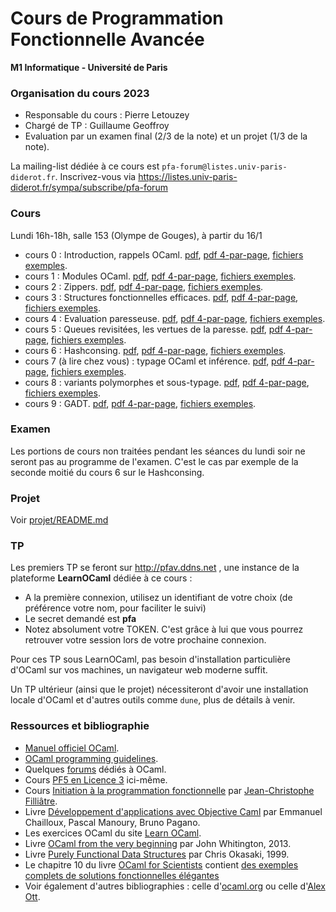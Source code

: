 Cours de Programmation Fonctionnelle Avancée
============================================

**M1 Informatique - Université de Paris**

### Organisation du cours 2023

- Responsable du cours : Pierre Letouzey
- Chargé de TP : Guillaume Geoffroy
- Evaluation par un examen final (2/3 de la note) et un projet (1/3 de la note).

La mailing-list dédiée à ce cours est `pfa-forum@listes.univ-paris-diderot.fr`. Inscrivez-vous via https://listes.univ-paris-diderot.fr/sympa/subscribe/pfa-forum

### Cours

Lundi 16h-18h, salle 153 (Olympe de Gouges), à partir du 16/1

- cours 0 : Introduction, rappels OCaml. [pdf](cours/cours0.handout.pdf), [pdf 4-par-page](cours/cours0.handout4.pdf), [fichiers exemples](cours/cours0.examples).
- cours 1 : Modules OCaml. [pdf](cours/cours1.handout.pdf), [pdf 4-par-page](cours/cours1.handout4.pdf), [fichiers exemples](cours/cours1.examples).
- cours 2 : Zippers. [pdf](cours/cours2.handout.pdf), [pdf 4-par-page](cours/cours2.handout4.pdf), [fichiers exemples](cours/cours2.examples).
- cours 3 : Structures fonctionnelles efficaces. [pdf](cours/cours3.handout.pdf), [pdf 4-par-page](cours/cours3.handout4.pdf), [fichiers exemples](cours/cours3.examples).
- cours 4 : Evaluation paresseuse. [pdf](cours/cours4.handout.pdf), [pdf 4-par-page](cours/cours4.handout4.pdf), [fichiers exemples](cours/cours4.examples).
- cours 5 : Queues revisitées, les vertues de la paresse. [pdf](cours/cours5.handout.pdf), [pdf 4-par-page](cours/cours5.handout4.pdf), [fichiers exemples](cours/cours5.examples).
- cours 6 : Hashconsing. [pdf](cours/cours6.handout.pdf), [pdf 4-par-page](cours/cours6.handout4.pdf), [fichiers exemples](cours/cours6.examples).
- cours 7 (à lire chez vous) : typage OCaml et inférence. [pdf](cours/cours7.handout.pdf), [pdf 4-par-page](cours/cours7.handout4.pdf), [fichiers exemples](cours/cours7.examples).
- cours 8 : variants polymorphes et sous-typage. [pdf](cours/cours8.handout.pdf), [pdf 4-par-page](cours/cours8.handout4.pdf), [fichiers exemples](cours/cours8.examples).
- cours 9 : GADT. [pdf](cours/cours9.handout.pdf), [pdf 4-par-page](cours/cours9.handout4.pdf), [fichiers exemples](cours/cours9.examples).


### Examen

Les portions de cours non traitées pendant les séances du lundi soir
ne seront pas au programme de l'examen. C'est le cas par exemple de la
seconde moitié du cours 6 sur le Hashconsing.


### Projet

Voir [projet/README.md](projet/README.md)

### TP

Les premiers TP se feront sur http://pfav.ddns.net , une instance de la plateforme **LearnOCaml** dédiée à ce cours :
- A la première connexion, utilisez un identifiant de votre choix (de préférence votre nom, pour faciliter le suivi)
- Le secret demandé est **pfa**
- Notez absolument votre TOKEN. C'est grâce à lui que vous pourrez retrouver votre session lors de votre prochaine connexion.

Pour ces TP sous LearnOCaml, pas besoin d'installation particulière d'OCaml sur vos machines, un navigateur web moderne suffit.

Un TP ultérieur (ainsi que le projet) nécessiteront d'avoir une installation locale d'OCaml et d'autres outils comme `dune`, plus de détails à venir.

### Ressources et bibliographie

- [Manuel officiel OCaml](https://ocaml.org/releases/latest/manual.html).
- [OCaml programming guidelines](https://ocaml.org/learn/tutorials/guidelines.html).
- Quelques [forums](https://ocaml.org/community/mailing_lists.html) dédiés à OCaml.
- Cours [PF5 en Licence 3](https://gaufre.informatique.univ-paris-diderot.fr/letouzey/pf5) ici-même.
- Cours [Initiation à la programmation fonctionnelle](https://www.lri.fr/~filliatr/m1/cours-ocaml.en.html) par [Jean-Christophe Filliâtre](https://www.lri.fr/~filliatr/).
- Livre [Développement d'applications avec Objective Caml](http://caml.inria.fr/pub/docs/oreilly-book/) par Emmanuel Chailloux, Pascal Manoury, Bruno Pagano.
- Les exercices OCaml du site [Learn OCaml](https://ocaml-sf.org/learn-ocaml-public/).
- Livre [OCaml from the very beginning](http://ocaml-book.com/) par John Whitington, 2013.
- Livre [Purely Functional Data Structures](http://www.cambridge.org/fr/knowledge/isbn/item1161740/?site_locale=fr_FR) par Chris Okasaki, 1999.
- Le chapitre 10 du livre [OCaml for Scientists](http://www.ffconsultancy.com/products/ocaml_for_scientists/) contient [des exemples complets de solutions fonctionnelles élégantes](http://www.ffconsultancy.com/products/ocaml_for_scientists/complete/index.html)
- Voir également d'autres bibliographies : celle d'[ocaml.org](https://ocaml.org/learn/books.html) ou celle d'[Alex Ott](http://alexott.net/en/fp/books/).

